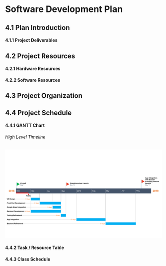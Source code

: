 # Software Development Plan

## 4.1 Plan Introduction

#### 4.1.1 Project Deliverables

## 4.2 Project Resources

#### 4.2.1 Hardware Resources

#### 4.2.2 Software Resources

## 4.3 Project Organization

## 4.4 Project Schedule

#### 4.4.1 GANTT Chart

###### High Level Timeline
![GANTT Chart](/images/high-level-timeline.png)

#### 4.4.2 Task / Resource Table

#### 4.4.3 Class Schedule
